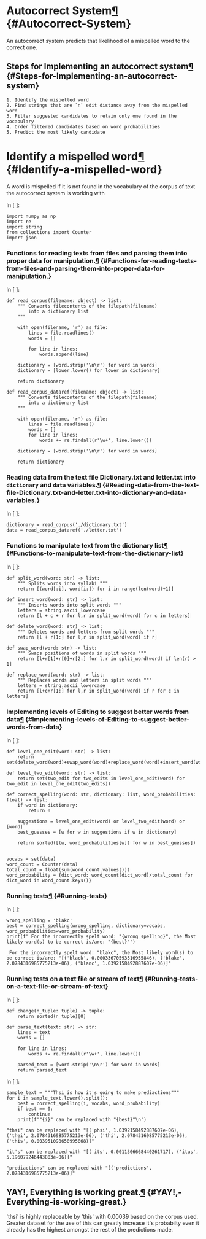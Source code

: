 Autocorrect System[¶](#Autocorrect-System) {#Autocorrect-System}
==========================================

An autocorrect system predicts that likelihood of a mispelled word to
the correct one.

Steps for Implementing an autocorrect system[¶](#Steps-for-Implementing-an-autocorrect-system) {#Steps-for-Implementing-an-autocorrect-system}
----------------------------------------------------------------------------------------------

    1. Identify the mispelled word
    2. Find strings that are `n` edit distance away from the mispelled word
    3. Filter suggested candidates to retain only one found in the vocabulary
    4. Order filtered candidates based on word probabilities
    5. Predict the most likely candidate

Identify a mispelled word[¶](#Identify-a-mispelled-word) {#Identify-a-mispelled-word}
========================================================

A word is mispelled if it is not found in the vocabulary of the corpus
of text the autocorrect system is working with

In [ ]:

    import numpy as np
    import re
    import string
    from collections import Counter
    import json

### Functions for reading texts from files and parsing them into proper data for manipulation.[¶](#Functions-for-reading-texts-from-files-and-parsing-them-into-proper-data-for-manipulation.) {#Functions-for-reading-texts-from-files-and-parsing-them-into-proper-data-for-manipulation.}

In [ ]:

    def read_corpus(filename: object) -> list:
        """ Converts filecontents of the filepath(filename)
            into a dictionary list  
        """
        
        with open(filename, 'r') as file:
            lines = file.readlines()
            words = []

            for line in lines:
                words.append(line)

        dictionary = [word.strip('\n\r') for word in words]
        dictionary = [lower.lower() for lower in dictionary]

        return dictionary

    def read_corpus_dataref(filename: object) -> list:
        """ Converts filecontents of the filepath(filename)
            into a dictionary list
        """
        
        with open(filename, 'r') as file:
            lines = file.readlines()
            words = []
            for line in lines:
                words += re.findall(r'\w+', line.lower())

        dictionary = [word.strip('\n\r') for word in words]

        return dictionary

### Reading data from the text file Dictionary.txt and letter.txt into `dictionary` and `data` variables.[¶](#Reading-data-from-the-text-file-Dictionary.txt-and-letter.txt-into-dictionary-and-data-variables.) {#Reading-data-from-the-text-file-Dictionary.txt-and-letter.txt-into-dictionary-and-data-variables.}

In [ ]:

    dictionary = read_corpus('./dictionary.txt')
    data = read_corpus_dataref('./letter.txt')

### Functions to manipulate text from the dictionary list[¶](#Functions-to-manipulate-text-from-the-dictionary-list) {#Functions-to-manipulate-text-from-the-dictionary-list}

In [ ]:

    def split_word(word: str) -> list:
        """ Splits words into syllabi """
        return [(word[:i], word[i:]) for i in range(len(word)+1)]

    def insert_word(word: str) -> list:
        """ Inserts words into split words """
        letters = string.ascii_lowercase
        return [l + c + r for l,r in split_word(word) for c in letters]

    def delete_word(word: str) -> list:
        """ Deletes words and letters from split words """
        return [l + r[1:] for l,r in split_word(word) if r]

    def swap_word(word: str) -> list:
        """ Swaps positions of words in split words """
        return [l+r[1]+r[0]+r[2:] for l,r in split_word(word) if len(r) > 1]

    def replace_word(word: str) -> list:
        """ Replaces words and letters in split words """
        letters = string.ascii_lowercase
        return [l+c+r[1:] for l,r in split_word(word) if r for c in letters]

### Implementing levels of Editing to suggest better words from data[¶](#Implementing-levels-of-Editing-to-suggest-better-words-from-data) {#Implementing-levels-of-Editing-to-suggest-better-words-from-data}

In [ ]:

      

    def level_one_edit(word: str) -> list:
        return set(delete_word(word)+swap_word(word)+replace_word(word)+insert_word(word))

    def level_two_edit(word: str) -> list:
        return set(two_edit for two_edits in level_one_edit(word) for two_edit in level_one_edit(two_edits))

    def correct_spelling(word: str, dictionary: list, word_probabilities: float) -> list:
        if word in dictionary:
            return 0

        suggestions = level_one_edit(word) or level_two_edit(word) or [word]
        best_guesses = [w for w in suggestions if w in dictionary]
        
        return sorted([(w, word_probabilities[w]) for w in best_guesses]) 


    vocabs = set(data)
    word_count = Counter(data)
    total_count = float(sum(word_count.values()))
    word_probability = {dict_word: word_count[dict_word]/total_count for dict_word in word_count.keys()}

### Running tests[¶](#Running-tests) {#Running-tests}

In [ ]:

    wrong_spelling = 'blakc'
    best = correct_spelling(wrong_spelling, dictionary=vocabs, word_probabilities=word_probability)
    print(f' For the incorrectly spelt word: "{wrong_spelling}", the Most likely word(s) to be correct is/are: "{best}"')

     For the incorrectly spelt word: "blakc", the Most likely word(s) to be correct is/are: "[('black', 0.00033670593516955846), ('blake', 2.0784316985775213e-06), ('blanc', 1.0392158492887607e-06)]"

### Running tests on a text file or stream of text[¶](#Running-tests-on-a-text-file-or-stream-of-text) {#Running-tests-on-a-text-file-or-stream-of-text}

In [ ]:

    def change(n_tuple: tuple) -> tuple:
        return sorted(n_tuple)[0]

    def parse_text(text: str) -> str:
        lines = text
        words = []

        for line in lines:
            words += re.findall(r'\w+', line.lower())

        parsed_text = [word.strip('\n\r') for word in words]
        return parsed_text

In [ ]:

    sample_text = """Thsi is how it's going to make prediactions"""
    for i in sample_text.lower().split():
        best = correct_spelling(i, vocabs, word_probability)
        if best == 0:
            continue
        print(f'"{i}" can be replaced with "{best}"\n')

    "thsi" can be replaced with "[('phsi', 1.0392158492887607e-06), ('thei', 2.0784316985775213e-06), ('thi', 2.0784316985775213e-06), ('this', 0.003951098658995868)]"

    "it's" can be replaced with "[('its', 0.0011306668440261717), ('itus', 5.196079246443803e-06)]"

    "prediactions" can be replaced with "[('predictions', 2.0784316985775213e-06)]"

YAY!, Everything is working great.[¶](#YAY!,-Everything-is-working-great.) {#YAY!,-Everything-is-working-great.}
--------------------------------------------------------------------------

'thsi' is highly replaceable by 'this' with 0.00039 based on the corpus
used. Greater dataset for the use of this can greatly increase it's
probabilty even it already has the highest amongst the rest of the
predictions made.
